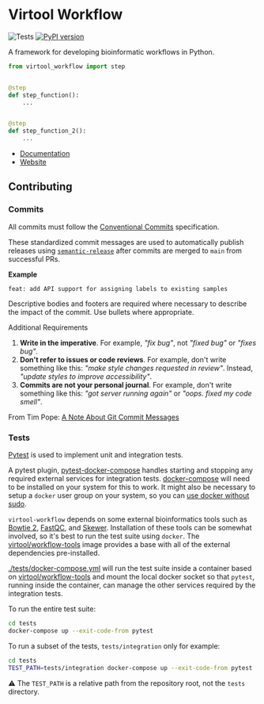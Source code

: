 # Virtool Workflow

![Tests](https://github.com/virtool/virtool-workflow/workflows/ci/badge.svg?branch=main)
[![PyPI version](https://badge.fury.io/py/virtool-workflow.svg)](https://badge.fury.io/py/virtool-workflow)

A framework for developing bioinformatic workflows in Python.

```python
from virtool_workflow import step


@step
def step_function():
    ...


@step
def step_function_2():
    ...
```

- [Documentation](https://workflow.virtool.ca)
- [Website](https://www.virtool.ca/)

## Contributing

### Commits

All commits must follow the [Conventional Commits](https://www.conventionalcommits.org/en/v1.0.0) specification.

These standardized commit messages are used to automatically publish releases using [`semantic-release`](https://semantic-release.gitbook.io/semantic-release)
after commits are merged to `main` from successful PRs.

**Example**

```text
feat: add API support for assigning labels to existing samples
```

Descriptive bodies and footers are required where necessary to describe the impact of the commit. Use bullets where appropriate.

Additional Requirements

1. **Write in the imperative**. For example, _"fix bug"_, not _"fixed bug"_ or _"fixes bug"_.
2. **Don't refer to issues or code reviews**. For example, don't write something like this: _"make style changes requested in review"_.
   Instead, _"update styles to improve accessibility"_.
3. **Commits are not your personal journal**. For example, don't write something like this: _"got server running again"_
   or _"oops. fixed my code smell"_.

From Tim Pope: [A Note About Git Commit Messages](https://tbaggery.com/2008/04/19/a-note-about-git-commit-messages.html)

### Tests

[Pytest](https://docs.pytest.org/en/7.1.x/ "Pytest") is used to implement unit
and integration tests.

A pytest plugin,
[pytest-docker-compose](https://github.com/pytest-docker-compose/pytest-docker-compose)
handles starting and stopping any required external services for integration
tests. [docker-compose](https://docs.docker.com/compose/) will need to be
installed on your system for this to work. It might also be necessary to setup a
`docker` user group on your system, so you can [use docker without
sudo](https://linoxide.com/use-docker-without-sudo-ubuntu/).

`virtool-workflow` depends on some external bioinformatics tools such as [Bowtie
2](http://bowtie-bio.sourceforge.net/bowtie2/index.shtml),
[FastQC](https://www.bioinformatics.babraham.ac.uk/projects/fastqc/), and
[Skewer](https://github.com/relipmoc/skewer). Installation of these tools can be
somewhat involved, so it's best to run the test suite using `docker`. The
[virtool/workflow-tools](https://github.com/virtool/workflow-tools) image
provides a base with all of the external dependencies pre-installed.

[./tests/docker-compose.yml](./tests/docker-compose.yml) will run the test suite
inside a container based on
[virtool/workflow-tools](https://github.com/virtool/workflow-tools) and mount
the local docker socket so that `pytest`, running inside the container, can
manage the other services required by the integration tests.

To run the entire test suite:

```sh
cd tests
docker-compose up --exit-code-from pytest
```

To run a subset of the tests, `tests/integration` only for example:

```sh
cd tests
TEST_PATH=tests/integration docker-compose up --exit-code-from pytest
```

:warning: The `TEST_PATH` is a relative path from the repository root, not the `tests` directory.
